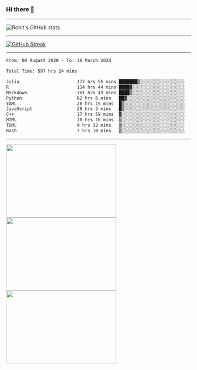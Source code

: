 ### Hi there 👋

<hr/>

![Rohit's GitHub stats](https://github-readme-stats.vercel.app/api?username=RohitRathore1&show_icons=true&theme=transparent)

<hr/>

[![GitHub Streak](http://github-readme-streak-stats.herokuapp.com?user=RohitRathore1&theme=dark&mode=weekly)](https://git.io/streak-stats)

<hr/>

<!--START_SECTION:waka-->

```txt
From: 08 August 2020 - To: 18 March 2024

Total Time: 597 hrs 24 mins

Julia                      177 hrs 56 mins ███████▒░░░░░░░░░░░░░░░░░   29.79 %
R                          114 hrs 44 mins ████▓░░░░░░░░░░░░░░░░░░░░   19.21 %
Markdown                   101 hrs 49 mins ████▒░░░░░░░░░░░░░░░░░░░░   17.04 %
Python                     62 hrs 6 mins   ██▓░░░░░░░░░░░░░░░░░░░░░░   10.40 %
YAML                       28 hrs 19 mins  █▒░░░░░░░░░░░░░░░░░░░░░░░   04.74 %
JavaScript                 28 hrs 3 mins   █▒░░░░░░░░░░░░░░░░░░░░░░░   04.70 %
C++                        17 hrs 59 mins  ▓░░░░░░░░░░░░░░░░░░░░░░░░   03.01 %
HTML                       10 hrs 16 mins  ▒░░░░░░░░░░░░░░░░░░░░░░░░   01.72 %
TOML                       9 hrs 32 mins   ▒░░░░░░░░░░░░░░░░░░░░░░░░   01.60 %
Bash                       7 hrs 10 mins   ▒░░░░░░░░░░░░░░░░░░░░░░░░   01.20 %
```

<!--END_SECTION:waka-->

<hr/>

<p>
  <img src="https://wakatime.com/share/@TeAmp0is0N/0205e68a-e5ed-48bf-b870-3c94c1fa77d3.svg" width="300" height="200">
  <img src="https://wakatime.com/share/@TeAmp0is0N/3935ee43-08a3-493e-8b95-60c1f9204b15.svg" width="300" height="200">
  <img src="https://wakatime.com/share/@TeAmp0is0N/8717aacc-7340-44e0-abb1-987dc9823fcd.svg" width="300" height="200">
</p>




